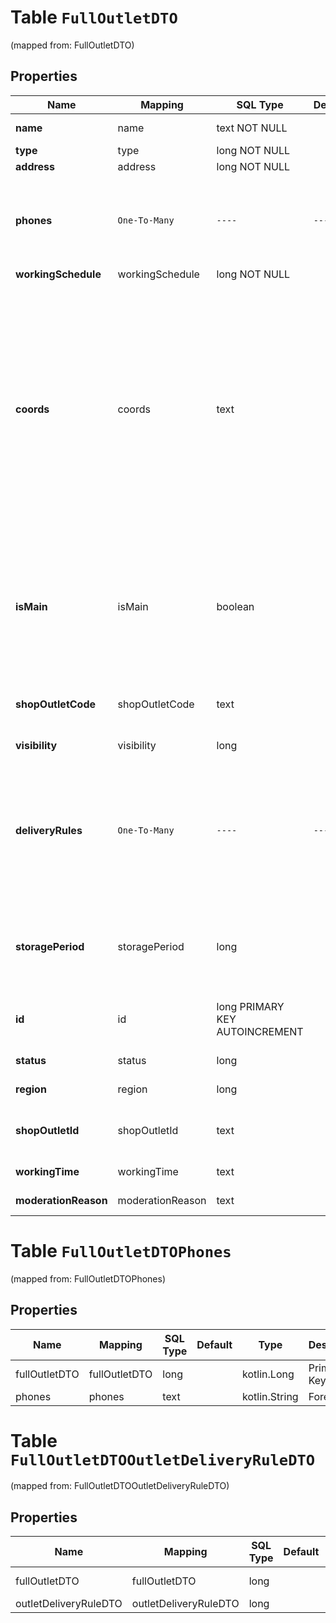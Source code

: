
# Table `FullOutletDTO`
(mapped from: FullOutletDTO)

## Properties
Name | Mapping | SQL Type | Default | Type | Description | Notes
---- | ------- | -------- | ------- | ---- | ----------- | -----
**name** | name | text NOT NULL |  | **kotlin.String** | Название точки продаж.  | 
**type** | type | long NOT NULL |  | [**OutletType**](OutletType.md) |  |  [foreignkey]
**address** | address | long NOT NULL |  | [**OutletAddressDTO**](OutletAddressDTO.md) |  |  [foreignkey]
**phones** | `One-To-Many` | `----` | `----`  | **kotlin.Array&lt;kotlin.String&gt;** | Номера телефонов точки продаж. Передавайте в формате: &#x60;+7 (999) 999-99-99&#x60;.  | 
**workingSchedule** | workingSchedule | long NOT NULL |  | [**OutletWorkingScheduleDTO**](OutletWorkingScheduleDTO.md) |  |  [foreignkey]
**coords** | coords | text |  | **kotlin.String** | Координаты точки продаж.  Формат: долгота, широта. Разделители: запятая и / или пробел. Например, &#x60;20.4522144, 54.7104264&#x60;.  Если параметр не передан, координаты будут определены по значениям параметров, вложенных в &#x60;address&#x60;.  |  [optional]
**isMain** | isMain | boolean |  | **kotlin.Boolean** | Признак основной точки продаж.  Возможные значения:  * &#x60;false&#x60; — неосновная точка продаж. * &#x60;true&#x60; — основная точка продаж.  |  [optional]
**shopOutletCode** | shopOutletCode | text |  | **kotlin.String** | Идентификатор точки продаж, присвоенный магазином. |  [optional]
**visibility** | visibility | long |  | [**OutletVisibilityType**](OutletVisibilityType.md) |  |  [optional] [foreignkey]
**deliveryRules** | `One-To-Many` | `----` | `----`  | [**kotlin.Array&lt;OutletDeliveryRuleDTO&gt;**](OutletDeliveryRuleDTO.md) | Информация об условиях доставки для данной точки продаж.  Обязательный параметр, если параметр &#x60;type&#x3D;DEPOT&#x60; или &#x60;type&#x3D;MIXED&#x60;.  |  [optional]
**storagePeriod** | storagePeriod | long |  | **kotlin.Long** | Срок хранения заказа в собственном пункте выдачи заказов. Считается в днях. |  [optional]
**id** | id | long PRIMARY KEY AUTOINCREMENT |  | **kotlin.Long** | Идентификатор точки продаж, присвоенный Маркетом. |  [optional]
**status** | status | long |  | [**OutletStatusType**](OutletStatusType.md) |  |  [optional] [foreignkey]
**region** | region | long |  | [**RegionDTO**](RegionDTO.md) |  |  [optional] [foreignkey]
**shopOutletId** | shopOutletId | text |  | **kotlin.String** | Идентификатор точки продаж, заданный магазином. |  [optional]
**workingTime** | workingTime | text |  | **kotlin.String** | Рабочее время. |  [optional]
**moderationReason** | moderationReason | text |  | **kotlin.String** | Статус модерации. |  [optional]





# **Table `FullOutletDTOPhones`**
(mapped from: FullOutletDTOPhones)

## Properties
Name | Mapping | SQL Type | Default | Type | Description | Notes
---- | ------- | -------- | ------- | ---- | ----------- | -----
fullOutletDTO | fullOutletDTO | long | | kotlin.Long | Primary Key | *one*
phones | phones | text | | kotlin.String | Foreign Key | *many*








# **Table `FullOutletDTOOutletDeliveryRuleDTO`**
(mapped from: FullOutletDTOOutletDeliveryRuleDTO)

## Properties
Name | Mapping | SQL Type | Default | Type | Description | Notes
---- | ------- | -------- | ------- | ---- | ----------- | -----
fullOutletDTO | fullOutletDTO | long | | kotlin.Long | Primary Key | *one*
outletDeliveryRuleDTO | outletDeliveryRuleDTO | long | | kotlin.Long | Foreign Key | *many*










